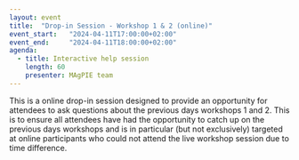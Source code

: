 ```yaml
---
layout: event
title:  "Drop-in Session - Workshop 1 & 2 (online)"
event_start:   "2024-04-11T17:00:00+02:00"
event_end:     "2024-04-11T18:00:00+02:00"
agenda:
  - title: Interactive help session
    length: 60
    presenter: MAgPIE team
---
```

This is a online drop-in session designed to provide an opportunity for attendees to ask questions about the previous days workshops 1 and 2. This is to ensure all attendees have had the opportunity to catch up on the previous days workshops and is in particular (but not exclusively) targeted at online participants who could not attend the live workshop session due to time difference.